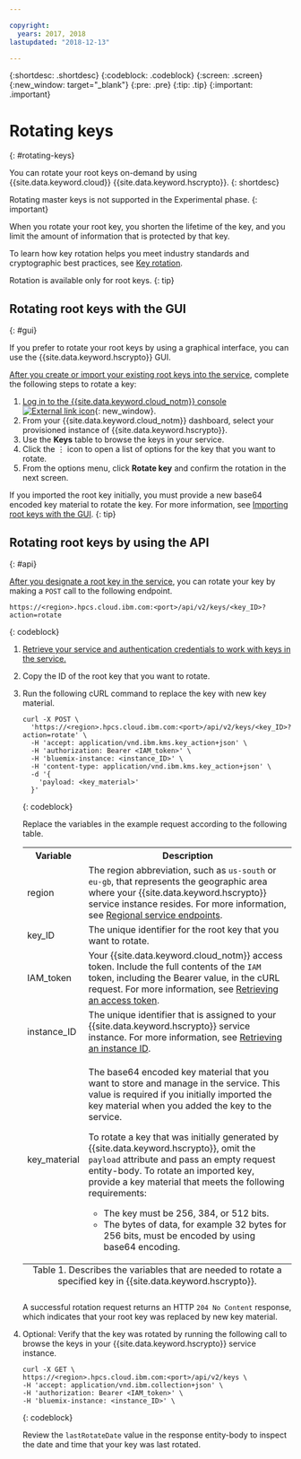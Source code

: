 ```yaml
---

copyright:
  years: 2017, 2018
lastupdated: "2018-12-13"

---
```


{:shortdesc: .shortdesc}
{:codeblock: .codeblock}
{:screen: .screen}
{:new_window: target="_blank"}
{:pre: .pre}
{:tip: .tip}
{:important: .important}

# Rotating keys
{: #rotating-keys}

You can rotate your root keys on-demand by using {{site.data.keyword.cloud}} {{site.data.keyword.hscrypto}}.
{: shortdesc}

Rotating master keys is not supported in the Experimental phase.
{: important}

When you rotate your root key, you shorten the lifetime of the key, and you limit the amount of information that is protected by that key.   

To learn how key rotation helps you meet industry standards and cryptographic best practices, see [Key rotation](/docs/services/key-protect/concepts/key-rotation.html).

Rotation is available only for root keys.
{: tip}

## Rotating root keys with the GUI
{: #gui}

If you prefer to rotate your root keys by using a graphical interface, you can use the {{site.data.keyword.hscrypto}} GUI.

[After you create or import your existing root keys into the service](/docs/services/hs-crypto/create-root-keys.html), complete the following steps to rotate a key:

1. [Log in to the {{site.data.keyword.cloud_notm}} console ![External link icon](../../icons/launch-glyph.svg "External link icon")](https://console.bluemix.net/){: new_window}.
2. From your {{site.data.keyword.cloud_notm}} dashboard, select your provisioned instance of {{site.data.keyword.hscrypto}}.
3. Use the **Keys** table to browse the keys in your service.
4. Click the ⋮ icon to open a list of options for the key that you want to rotate.
5. From the options menu, click **Rotate key** and confirm the rotation in the next screen.

If you imported the root key initially, you must provide a new base64 encoded key material to rotate the key. For more information, see [Importing root keys with the GUI](/docs/services/hs-crypto/import-root-keys.html#gui).
{: tip}

## Rotating root keys by using the API
{: #api}

[After you designate a root key in the service](/docs/services/hs-crypto/create-root-keys.html), you can rotate your key by making a `POST` call to the following endpoint.

```
https://<region>.hpcs.cloud.ibm.com:<port>/api/v2/keys/<key_ID>?action=rotate
```
{: codeblock}

1. [Retrieve your service and authentication credentials to work with keys in the service.](/docs/services/hs-crypto/access-api.html)

2. Copy the ID of the root key that you want to rotate.

4. Run the following cURL command to replace the key with new key material.

    ```cURL
    curl -X POST \
      'https://<region>.hpcs.cloud.ibm.com:<port>/api/v2/keys/<key_ID>?action=rotate' \
      -H 'accept: application/vnd.ibm.kms.key_action+json' \
      -H 'authorization: Bearer <IAM_token>' \
      -H 'bluemix-instance: <instance_ID>' \
      -H 'content-type: application/vnd.ibm.kms.key_action+json' \
      -d '{
        'payload: <key_material>'
      }'
    ```
    {: codeblock}

    Replace the variables in the example request according to the following table.

    <table>
      <tr>
        <th>Variable</th>
        <th>Description</th>
      </tr>
      <tr>
        <td><varname>region</varname></td>
        <td>The region abbreviation, such as <code>us-south</code> or <code>eu-gb</code>, that represents the geographic area where your {{site.data.keyword.hscrypto}} service instance resides. For more information, see <a href="/docs/services/hs-crypto/regions.html#endpoints">Regional service endpoints</a>.</td>
      </tr>
      <tr>
        <td><varname>key_ID</varname></td>
        <td>The unique identifier for the root key that you want to rotate.</td>
      </tr>
      <tr>
        <td><varname>IAM_token</varname></td>
        <td>Your {{site.data.keyword.cloud_notm}} access token. Include the full contents of the <code>IAM</code> token, including the Bearer value, in the cURL request. For more information, see <a href="/docs/services/hs-crypto/access-api.html#retrieve-token">Retrieving an access token</a>.</td>
      </tr>
      <tr>
        <td><varname>instance_ID</varname></td>
        <td>The unique identifier that is assigned to your {{site.data.keyword.hscrypto}} service instance. For more information, see <a href="/docs/services/hs-crypto/access-api.html#retrieve-instance-ID">Retrieving an instance ID</a>.</td>
      </tr>
      <tr>
        <td><varname>key_material</varname></td>
        <td>
          <p>The base64 encoded key material that you want to store and manage in the service. This value is required if you initially imported the key material when you added the key to the service.</p>
          <p>To rotate a key that was initially generated by {{site.data.keyword.hscrypto}}, omit the <code>payload</code> attribute and pass an empty request entity-body. To rotate an imported key, provide a key material that meets the following requirements:</p>
          <p>
            <ul>
              <li>The key must be 256, 384, or 512 bits.</li>
              <li>The bytes of data, for example 32 bytes for 256 bits, must be encoded by using base64 encoding.</li>
            </ul>
          </p>
        </td>
      </tr>
      <caption style="caption-side:bottom;">Table 1. Describes the variables that are needed to rotate a specified key in {{site.data.keyword.hscrypto}}.</caption>
    </table>

    A successful rotation request returns an HTTP `204 No Content` response, which indicates that your root key was replaced by new key material.

4. Optional: Verify that the key was rotated by running the following call to browse the keys in your {{site.data.keyword.hscrypto}} service instance.

    ```cURL
    curl -X GET \
    https://<region>.hpcs.cloud.ibm.com:<port>/api/v2/keys \
    -H 'accept: application/vnd.ibm.collection+json' \
    -H 'authorization: Bearer <IAM_token>' \
    -H 'bluemix-instance: <instance_ID>' \
    ```
    {: codeblock}

    Review the `lastRotateDate` value in the response entity-body to inspect the date and time that your key was last rotated.
